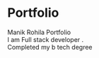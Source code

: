 # Portfolio
Manik Rohila Portfolio 
<br>
I am Full stack developer .
<br> 
Completed my b tech degree 
